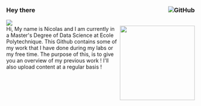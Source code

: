 ### Hey there <a href="https://github.com/ChungZH"><img align="right" alt="GitHub" src="https://img.shields.io/badge/dynamic/json?logo=github&label=GitHub+Followers&labelColor=282c34&color=181717&query=%24.data.totalSubs&url=https%3A%2F%2Fapi.spencerwoo.com%2Fsubstats%2F%3Fsource%3Dgithub%26queryKey%3DChungZH&longCache=true"/></a>
![](https://visitor-badge.glitch.me/badge?page_id=nicolasbsn.nicolasbsn)
<br />
<img align='right' src='https://media.giphy.com/media/bcKmIWkUMCjVm/giphy.gif' width='200"'>
Hi, My name is Nicolas and I am currently in a Master's Degree of Data Science at Ecole Polytechnique. This Github contains some of my work that I have done during my labs or my free time. The purpose of this, is to give you an overview of my previous work ! I'll also upload content at a regular basis !
<!--
**NicolasBSN/NicolasBsn** is a ✨ _special_ ✨ repository because its `README.md` (this file) appears on your GitHub profile.

Here are some ideas to get you started:

- 🔭 I’m currently working on ...
- 🌱 I’m currently learning ...
- 👯 I’m looking to collaborate on ...
- 🤔 I’m looking for help with ...
- 💬 Ask me about ...
- 📫 How to reach me: ...
- 😄 Pronouns: ...
- ⚡ Fun fact: ...
-->
